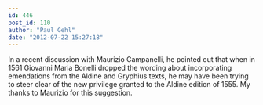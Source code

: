 ```yaml
---
id: 446
post_id: 110
author: "Paul Gehl"
date: "2012-07-22 15:27:18"
---
```

In a recent discussion with Maurizio Campanelli, he pointed out that when in 1561 Giovanni Maria Bonelli dropped the wording about incorporating emendations from the Aldine and Gryphius texts, he may have been trying to steer clear of the new privilege granted to the Aldine edition of 1555. My thanks to Maurizio for this suggestion.
